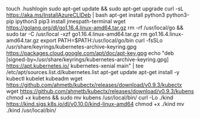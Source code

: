 touch .hushlogin
sudo apt-get update && sudo apt-get upgrade
curl -sL https://aka.ms/InstallAzureCLIDeb | bash
apt-get install python3 python3-pip ipython3
pip3 install jmespath-terminal
wget https://golang.org/dl/go1.16.4.linux-amd64.tar.gz
rm -rf /usr/local/go && sudo tar -C /usr/local -xzf go1.16.4.linux-amd64.tar.gz
rm go1.16.4.linux-amd64.tar.gz
export PATH=$PATH:/usr/local/go/bin
curl -fsSLo /usr/share/keyrings/kubernetes-archive-keyring.gpg https://packages.cloud.google.com/apt/doc/apt-key.gpg
echo "deb [signed-by=/usr/share/keyrings/kubernetes-archive-keyring.gpg] https://apt.kubernetes.io/ kubernetes-xenial main" | tee /etc/apt/sources.list.d/kubernetes.list
apt-get update
apt-get install -y kubectl kubelet kubeadm
wget https://github.com/ahmetb/kubectx/releases/download/v0.9.3/kubectx
wget https://github.com/ahmetb/kubectx/releases/download/v0.9.3/kubens
chmod +x kubens && sudo mv kubens /usr/local/bin/
curl -Lo ./kind https://kind.sigs.k8s.io/dl/v0.10.0/kind-linux-amd64
chmod +x ./kind
mv ./kind /usr/local/bin/
